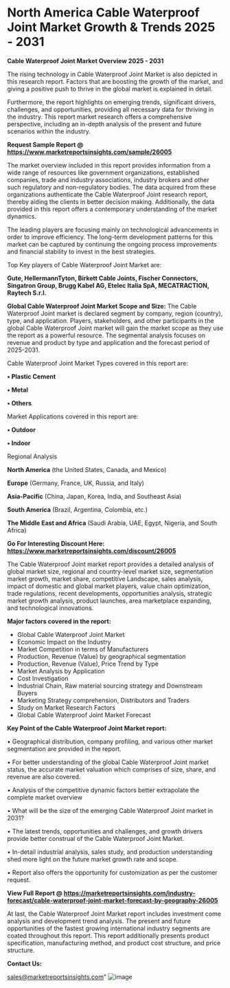 # North America Cable Waterproof Joint Market Growth & Trends 2025 - 2031

<Strong> Cable Waterproof Joint Market Overview 2025 - 2031</strong>

The rising technology in Cable Waterproof Joint Market is also depicted in this research report. Factors that are boosting the growth of the market, and giving a positive push to thrive in the global market is explained in detail.

Furthermore, the report highlights on emerging trends, significant drivers, challenges, and opportunities, providing all necessary data for thriving in the industry. This report market research offers a comprehensive perspective, including an in-depth analysis of the present and future scenarios within the industry.

<strong>Request Sample Report @ <a href=https://www.marketreportsinsights.com/sample/26005>https://www.marketreportsinsights.com/sample/26005</a></strong>

The market overview included in this report provides information from a wide range of resources like government organizations, established companies, trade and industry associations, industry brokers and other such regulatory and non-regulatory bodies. The data acquired from these organizations authenticate the Cable Waterproof Joint research report, thereby aiding the clients in better decision making. Additionally, the data provided in this report offers a contemporary understanding of the market dynamics.

The leading players are focusing mainly on technological advancements in order to improve efficiency. The long-term development patterns for this market can be captured by continuing the ongoing process improvements and financial stability to invest in the best strategies.

Top Key players of Cable Waterproof Joint Market are:

<strong>Gute, HellermannTyton, Birkett Cable Joints, Fischer Connectors, Singatron Group, Brugg Kabel AG, Etelec Italia SpA, MECATRACTION, Raytech S.r.l.</strong>

<strong><b>Global Cable Waterproof Joint Market Scope and Size:</b></strong>
The Cable Waterproof Joint market is declared segment by company, region (country), type, and application. Players, stakeholders, and other participants in the global Cable Waterproof Joint market will gain the market scope as they use the report as a powerful resource. The segmental analysis focuses on revenue and product by type and application and the forecast period of 2025-2031.

Cable Waterproof Joint Market Types covered in this report are:

<strong>• Plastic Cement

• Metal

• Others</strong>

Market Applications covered in this report are:

<strong>• Outdoor

• Indoor</strong> 

Regional Analysis

<strong>North America</strong> (the United States, Canada, and Mexico)

<strong>Europe</strong> (Germany, France, UK, Russia, and Italy)

<strong>Asia-Pacific</strong> (China, Japan, Korea, India, and Southeast Asia)

<strong>South America</strong> (Brazil, Argentina, Colombia, etc.)

<strong>The Middle East and Africa</strong> (Saudi Arabia, UAE, Egypt, Nigeria, and South Africa)

<strong>Go For Interesting Discount Here: <a href=https://www.marketreportsinsights.com/discount/26005>https://www.marketreportsinsights.com/discount/26005</a></strong>

The Cable Waterproof Joint market report provides a detailed analysis of global market size, regional and country-level market size, segmentation market growth, market share, competitive Landscape, sales analysis, impact of domestic and global market players, value chain optimization, trade regulations, recent developments, opportunities analysis, strategic market growth analysis, product launches, area marketplace expanding, and technological innovations.

<strong><b>Major factors covered in the report:</b></strong>
<ul>
  <li>Global Cable Waterproof Joint Market </li>
  <li>Economic Impact on the Industry</li>
  <li>Market Competition in terms of Manufacturers</li>
  <li>Production, Revenue (Value) by geographical segmentation</li>
  <li>Production, Revenue (Value), Price Trend by Type</li>
  <li>Market Analysis by Application</li>
  <li>Cost Investigation</li>
  <li>Industrial Chain, Raw material sourcing strategy and Downstream Buyers</li>
  <li>Marketing Strategy comprehension, Distributors and Traders</li>
  <li>Study on Market Research Factors</li>
  <li>Global Cable Waterproof Joint Market Forecast</li>
</ul>

<strong><b>Key Point of the Cable Waterproof Joint Market report:</b></strong>

• Geographical distribution, company profiling, and various other market segmentation are provided in the report.

• For better understanding of the global Cable Waterproof Joint market status, the accurate market valuation which comprises of size, share, and revenue are also covered.

• Analysis of the competitive dynamic factors better extrapolate the complete market overview

• What will be the size of the emerging Cable Waterproof Joint market in 2031?

• The latest trends, opportunities and challenges, and growth drivers provide better construal of the Cable Waterproof Joint Market.

• In-detail industrial analysis, sales study, and production understanding shed more light on the future market growth rate and scope.

• Report also offers the opportunity for customization as per the customer request.

<strong><b>View Full Report @ <a href=https://marketreportsinsights.com/industry-forecast/cable-waterproof-joint-market-forecast-by-geography-26005>https://marketreportsinsights.com/industry-forecast/cable-waterproof-joint-market-forecast-by-geography-26005</a></b></strong>


At last, the Cable Waterproof Joint Market report includes investment come analysis and development trend analysis. The present and future opportunities of the fastest growing international industry segments are coated throughout this report. This report additionally presents product specification, manufacturing method, and product cost structure, and price structure.

<strong>Contact Us:</strong>

sales@marketreportsinsights.com"
![image](https://github.com/user-attachments/assets/15fdeac5-5ba4-4129-8442-bc99a2fae98a)

